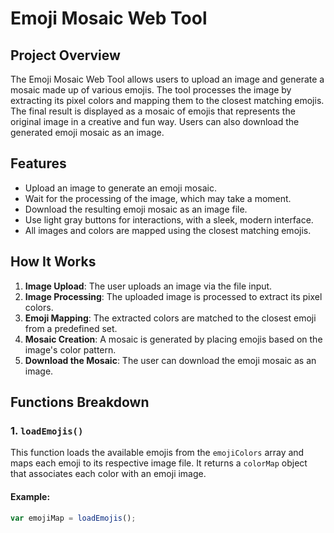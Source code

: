 # Emoji Mosaic Web Tool

## Project Overview
The Emoji Mosaic Web Tool allows users to upload an image and generate a mosaic made up of various emojis. The tool processes the image by extracting its pixel colors and mapping them to the closest matching emojis. The final result is displayed as a mosaic of emojis that represents the original image in a creative and fun way. Users can also download the generated emoji mosaic as an image.

## Features
- Upload an image to generate an emoji mosaic.
- Wait for the processing of the image, which may take a moment.
- Download the resulting emoji mosaic as an image file.
- Use light gray buttons for interactions, with a sleek, modern interface.
- All images and colors are mapped using the closest matching emojis.

## How It Works
1. **Image Upload**: The user uploads an image via the file input.
2. **Image Processing**: The uploaded image is processed to extract its pixel colors.
3. **Emoji Mapping**: The extracted colors are matched to the closest emoji from a predefined set.
4. **Mosaic Creation**: A mosaic is generated by placing emojis based on the image's color pattern.
5. **Download the Mosaic**: The user can download the emoji mosaic as an image.

## Functions Breakdown

### 1. `loadEmojis()`
This function loads the available emojis from the `emojiColors` array and maps each emoji to its respective image file. It returns a `colorMap` object that associates each color with an emoji image.

#### Example:
```javascript
var emojiMap = loadEmojis();
